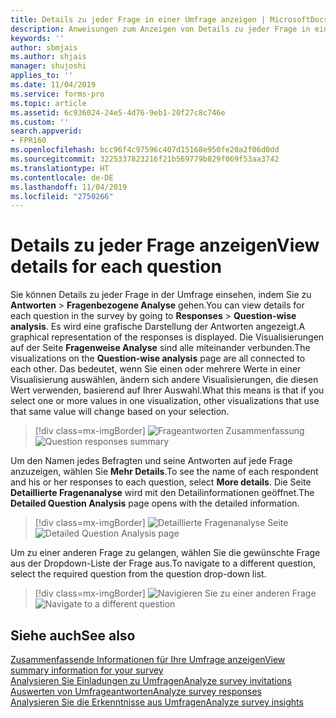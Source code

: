 ```yaml
---
title: Details zu jeder Frage in einer Umfrage anzeigen | MicrosoftDocs
description: Anweisungen zum Anzeigen von Details zu jeder Frage in einer Umfrage
keywords: ''
author: sbmjais
ms.author: shjais
manager: shujoshi
applies_to: ''
ms.date: 11/04/2019
ms.service: forms-pro
ms.topic: article
ms.assetid: 6c936024-24e5-4d76-9eb1-20f27c8c746e
ms.custom: ''
search.appverid:
- FPR160
ms.openlocfilehash: bcc96f4c97596c407d15168e950fe20a2f06d0dd
ms.sourcegitcommit: 3225337823216f21b569779b829f069f53aa3742
ms.translationtype: HT
ms.contentlocale: de-DE
ms.lasthandoff: 11/04/2019
ms.locfileid: "2750266"
---
```

# <a name="view-details-for-each-question"></a><span data-ttu-id="c0a87-103">Details zu jeder Frage anzeigen</span><span class="sxs-lookup"><span data-stu-id="c0a87-103">View details for each question</span></span>

<span data-ttu-id="c0a87-104">Sie können Details zu jeder Frage in der Umfrage einsehen, indem Sie zu **Antworten** &gt; **Fragenbezogene Analyse** gehen.</span><span class="sxs-lookup"><span data-stu-id="c0a87-104">You can view details for each question in the survey by going to **Responses** &gt; **Question-wise analysis**.</span></span> <span data-ttu-id="c0a87-105">Es wird eine grafische Darstellung der Antworten angezeigt.</span><span class="sxs-lookup"><span data-stu-id="c0a87-105">A graphical representation of the responses is displayed.</span></span> <span data-ttu-id="c0a87-106">Die Visualisierungen auf der Seite **Fragenweise Analyse** sind alle miteinander verbunden.</span><span class="sxs-lookup"><span data-stu-id="c0a87-106">The visualizations on the **Question-wise analysis** page are all connected to each other.</span></span> <span data-ttu-id="c0a87-107">Das bedeutet, wenn Sie einen oder mehrere Werte in einer Visualisierung auswählen, ändern sich andere Visualisierungen, die diesen Wert verwenden, basierend auf Ihrer Auswahl.</span><span class="sxs-lookup"><span data-stu-id="c0a87-107">What this means is that if you select one or more values in one visualization, other visualizations that use that same value will change based on your selection.</span></span>

> [!div class=mx-imgBorder]
> <span data-ttu-id="c0a87-108">![Frageantworten Zusammenfassung](media/ques-responses.png "Zusammenfassung der Antworten auf Fragen")</span><span class="sxs-lookup"><span data-stu-id="c0a87-108">![Question responses summary](media/ques-responses.png "Question responses summary")</span></span>

<span data-ttu-id="c0a87-109">Um den Namen jedes Befragten und seine Antworten auf jede Frage anzuzeigen, wählen Sie **Mehr Details**.</span><span class="sxs-lookup"><span data-stu-id="c0a87-109">To see the name of each respondent and his or her responses to each question, select **More details**.</span></span> <span data-ttu-id="c0a87-110">Die Seite **Detaillierte Fragenanalyse** wird mit den Detailinformationen geöffnet.</span><span class="sxs-lookup"><span data-stu-id="c0a87-110">The **Detailed Question Analysis** page opens with the detailed information.</span></span>

> [!div class=mx-imgBorder]
> <span data-ttu-id="c0a87-111">![Detaillierte Fragenanalyse Seite](media/detail-ques-analysis.png "Detaillierte Seite zur Fragenanalyse")</span><span class="sxs-lookup"><span data-stu-id="c0a87-111">![Detailed Question Analysis page](media/detail-ques-analysis.png "Detailed Question Analysis page")</span></span>

<span data-ttu-id="c0a87-112">Um zu einer anderen Frage zu gelangen, wählen Sie die gewünschte Frage aus der Dropdown-Liste der Frage aus.</span><span class="sxs-lookup"><span data-stu-id="c0a87-112">To navigate to a different question, select the required question from the question drop-down list.</span></span>

> [!div class=mx-imgBorder]
> <span data-ttu-id="c0a87-113">![Navigieren Sie zu einer anderen Frage](media/navigate-ques.png "Zu einer anderen Frage navigieren")</span><span class="sxs-lookup"><span data-stu-id="c0a87-113">![Navigate to a different question](media/navigate-ques.png "Navigate to a different question")</span></span>

## <a name="see-also"></a><span data-ttu-id="c0a87-114">Siehe auch</span><span class="sxs-lookup"><span data-stu-id="c0a87-114">See also</span></span>

[<span data-ttu-id="c0a87-115">Zusammenfassende Informationen für Ihre Umfrage anzeigen</span><span class="sxs-lookup"><span data-stu-id="c0a87-115">View summary information for your survey</span></span>](view-summary-information.md)<br>
[<span data-ttu-id="c0a87-116">Analysieren Sie Einladungen zu Umfragen</span><span class="sxs-lookup"><span data-stu-id="c0a87-116">Analyze survey invitations</span></span>](analyze-survey-invitations.md)<br>
[<span data-ttu-id="c0a87-117">Auswerten von Umfrageantworten</span><span class="sxs-lookup"><span data-stu-id="c0a87-117">Analyze survey responses</span></span>](analyze-survey-responses.md)<br>
[<span data-ttu-id="c0a87-118">Analysieren Sie die Erkenntnisse aus Umfragen</span><span class="sxs-lookup"><span data-stu-id="c0a87-118">Analyze survey insights</span></span>](analyze-survey-insights.md)
